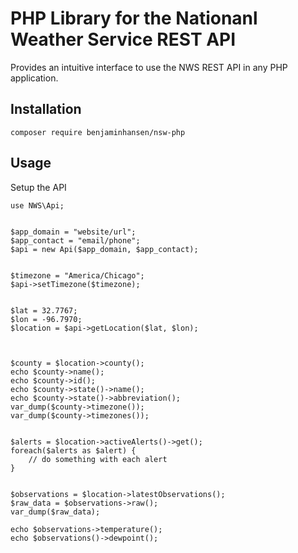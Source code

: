 # PHP Library for the Nationanl Weather Service REST API

Provides an intuitive interface to use the NWS REST API in any PHP application.

## Installation
```composer require benjaminhansen/nsw-php```

## Usage
Setup the API

```
use NWS\Api;


$app_domain = "website/url";
$app_contact = "email/phone";
$api = new Api($app_domain, $app_contact);


$timezone = "America/Chicago";
$api->setTimezone($timezone);


$lat = 32.7767;
$lon = -96.7970;
$location = $api->getLocation($lat, $lon);



$county = $location->county();
echo $county->name();
echo $county->id();
echo $county->state()->name();
echo $county->state()->abbreviation();
var_dump($county->timezone());
var_dump($county->timezones());


$alerts = $location->activeAlerts()->get();
foreach($alerts as $alert) {
    // do something with each alert
}


$observations = $location->latestObservations();
$raw_data = $observations->raw();
var_dump($raw_data);

echo $observations->temperature();
echo $observations()->dewpoint();
```

